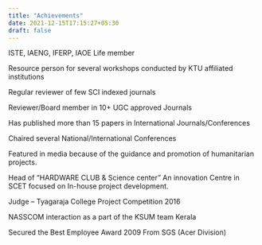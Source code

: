 ```yaml
---
title: "Achievements"
date: 2021-12-15T17:15:27+05:30
draft: false
---
```


ISTE, IAENG, IFERP, IAOE Life member

Resource person for several workshops conducted by KTU affiliated institutions

Regular reviewer of few SCI indexed journals

Reviewer/Board member in 10+ UGC approved Journals

Has published more than 15 papers in International Journals/Conferences

Chaired several National/International Conferences

Featured in media because of the guidance and promotion of humanitarian projects.

Head of “HARDWARE CLUB & Science center” An innovation Centre in SCET focused on In-house project development.

Judge – Tyagaraja College Project Competition 2016

NASSCOM interaction as a part of the KSUM team Kerala

Secured the Best Employee Award 2009 From SGS (Acer Division)